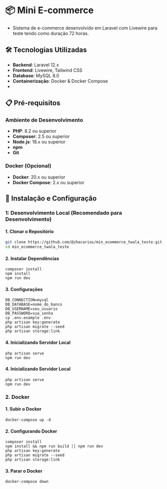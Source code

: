 # 📦 Mini E-commerce

- Sistema de e-commerce desenvolvido em Laravel com Livewire para teste tendo como duração 72 horas.

## 🛠️ Tecnologias Utilizadas

- **Backend**: Laravel 12.x
- **Frontend**: Livewire, Tailwind CSS
- **Database**: MySQL 8.0
- **Containerização**: Docker & Docker Compose
- 
## 📋 Pré-requisitos

### Ambiente de Desenvolvimento
- **PHP**: 8.2 ou superior
- **Composer**: 2.5 ou superior
- **Node.js**: 18.x ou superior
- **npm**
- **Git**

### Docker (Opcional)
- **Docker**: 20.x ou superior
- **Docker Compose**: 2.x ou superior

## 🚀 Instalação e Configuração

###  1: Desenvolvimento Local (Recomendado para Desenvolvimento)

#### 1. Clonar o Repositório
```bash
git clone https://github.com/@zhacarias/min_ecommerce_twala_teste.git
cd min_ecommerce_twala_teste
```
#### 2. Instalar Dependências 
```
composer install
npm install
npm run dev
```
#### 3. Configurações 
```
DB_CONNECTION=mysql
DB_DATABASE=nome_do_banco
DB_USERNAME=seu_usuario
DB_PASSWORD=sua_senha
cp .env.example .env
php artisan key:generate
php artisan migrate --seed
php artisan storage:link
```
#### 4. Inicializando Servidor Local 
```
php artisan serve
npm run dev
```
#### 4. Inicializando Servidor Local 
```
php artisan serve
npm run dev
```
### 2. Docker 
#### 1. Subir o Docker 
```
docker-compose up -d
`````
#### 2. Configurando Docker 

```
composer install
npm install && npm run build || npm run dev
php artisan key:generate
php artisan migrate --seed
php artisan storage:link
```
#### 3. Parar o Docker 
```
docker-compose down
```
